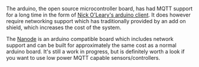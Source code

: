 <!--
.. title: Nanode - a cheap networked arduino clone
.. slug: nanode-a-cheap-networked-arduino-clone
.. date: 2011-06-08 14:31:49
.. tags: Applications
.. category:
.. link:
.. description:
.. type: text
-->

The arduino, the open source microcontroller board, has had MQTT support for a
long time in the form of [Nick O'Leary's arduino client]. It does however
require networking support which has traditionally provided by an add on
shield, which increases the cost of the system.

The [Nanode] is an arduino compatible board which includes network support and
can be built for approximately the same cost as a normal arduino board. It's
still a work in progress, but is definitely worth a look if you want to use low
power MQTT capable sensors/controllers.

[Nick O'Leary's arduino client]: http://knolleary.net/arduino-client-for-mqtt/

[Nanode]: http://nanode.eu/
